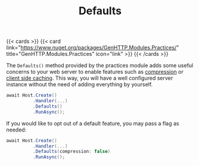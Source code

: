 ﻿---
title: Defaults
description: Automatically configures your web server for performance and security.
cascade:
  type: docs
---

{{< cards >}}
{{< card link="https://www.nuget.org/packages/GenHTTP.Modules.Practices/" title="GenHTTP.Modules.Practices" icon="link" >}}
{{< /cards >}}

The `Defaults()` method provided by the practices
module adds some useful concerns to your web server to enable features such as 
[compression](../compression) or [client side caching](../client-caching-validation).
This way, you will have a well configured server instance without the need
of adding everything by yourself.

```csharp
await Host.Create()
          .Handler(...)
          .Defaults()
          .RunAsync();
```

If you would like to opt out of a default feature, you may pass a 
flag as needed:

```csharp
await Host.Create()
          .Handler(...)
          .Defaults(compression: false)
          .RunAsync();
```
